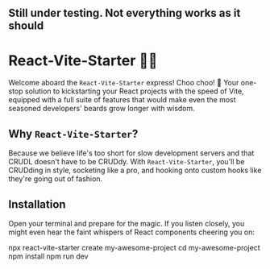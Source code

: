 ## Still under testing. Not everything works as it should


# React-Vite-Starter 🚀✨

Welcome aboard the `React-Vite-Starter` express! Choo choo! 🚂 Your one-stop solution to kickstarting your React projects with the speed of Vite, equipped with a full suite of features that would make even the most seasoned developers' beards grow longer with wisdom.


## Why `React-Vite-Starter`?

Because we believe life's too short for slow development servers and that CRUDL doesn't have to be CRUDdy. With `React-Vite-Starter`, you'll be CRUDding in style, socketing like a pro, and hooking onto custom hooks like they're going out of fashion.

## Installation

Open your terminal and prepare for the magic. If you listen closely, you might even hear the faint whispers of React components cheering you on:


npx react-vite-starter create my-awesome-project
cd my-awesome-project
npm install
npm run dev

